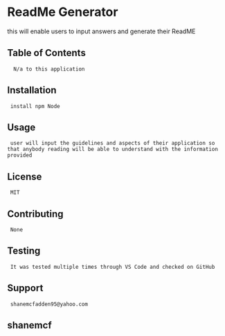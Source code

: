 # ReadMe Generator

  this will enable users to input answers and generate their ReadME

  ## Table of Contents
      N/a to this application

  ## Installation
     install npm Node

  ## Usage
     user will input the guidelines and aspects of their application so that anybody reading will be able to understand with the information provided

  ## License
     MIT

  ## Contributing
     None

  ## Testing
     It was tested multiple times through VS Code and checked on GitHub

  ## Support
     shanemcfadden95@yahoo.com

  ## shanemcf

